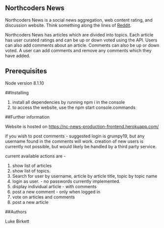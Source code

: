 ## Northcoders News

Northcoders News is a social news aggregation, web content rating, and discussion website. Think something along the lines of [Reddit](https://www.reddit.com/).

Northcoders News has articles which are divided into topics. Each article has user curated ratings and can be up or down voted using the API. Users can also add comments about an article. Comments can also be up or down voted. A user can add comments and remove any comments which they have added.


## Prerequisites 

Node version 8.1.10

##Installing

1. install all dependencies by running npm i in the console
2. to access the website, use the npm start console.commands


##Further information

Website is hosted on  https://nc-news-production-frontend.herokuapp.com/ 

if you wish to post comments - suggested login is grumpy19, but any username found in the comments will work. creation of new users is currently not possible, but would likely be handled by a third party service.

current available actions are - 
1. show list of articles
2. show list of topics. 
3. Search for user by username, article by article title, topic by topic name
4. login as user. - no passwords currently implemented.
5. display individual article - with comments
6. post a new comment - only when logged in 
7. vote on articles and comments
8. post a new article  

##Authors

Luke Birkett